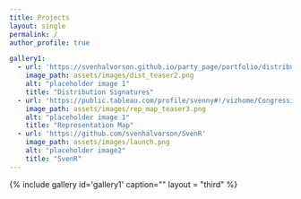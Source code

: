 ```yaml
---
title: Projects
layout: single
permalink: /
author_profile: true

gallery1:
  - url: 'https://svenhalvorson.github.io/party_page/portfolio/distribution_signatures'
    image_path: assets/images/dist_teaser2.png
    alt: "placeholder image 1"
    title: "Distribution Signatures"
  - url: 'https://public.tableau.com/profile/svenny#!/vizhome/CongressionalPowerMap/CongressionalPowerMap'
    image_path: assets/images/rep_map_teaser3.png
    alt: "placeholder image 1"
    title: "Representation Map"
  - url: 'https://github.com/svenhalvorson/SvenR'
    image_path: assets/images/launch.png
    alt: "placeholder image2"
    title: "SvenR"    
---
```


{% include gallery id='gallery1' caption="" layout = "third" %}
